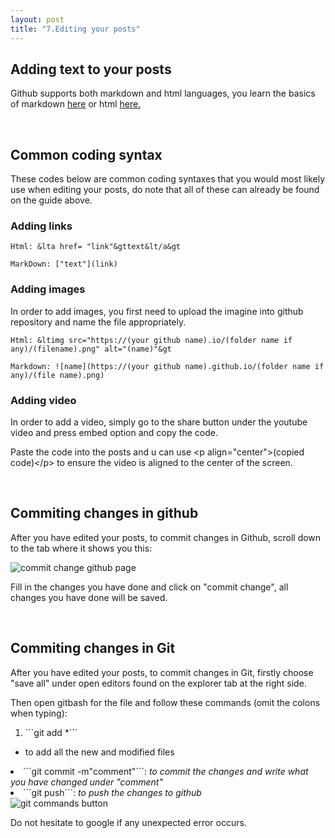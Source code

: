```yaml
---
layout: post
title: "7.Editing your posts"
---
```


<h2>Adding text to your posts</h2>
<p>Github supports both markdown and html languages, you learn the basics of markdown <a href="https://www.markdownguide.org/basic-syntax/">here</a>
  or html <a href="https://developer.mozilla.org/en-US/docs/Learn/Getting_started_with_the_web/HTML_basics"> here.</a></p>
<br />
<h2>Common coding syntax</h2>
<p>These codes below are common coding syntaxes that you would most likely use when editing your posts, 
  do note that all of these can already be found on the guide above.</p>
<h3>Adding links</h3>

```
Html: &lta href= "link"&gttext&lt/a&gt
```

```
MarkDown: ["text"](link)
```

<h3>Adding images</h3>
<p>In order to add images, you first need to upload the imagine into github repository and name the file appropriately.</p>

```
Html: &ltimg src="https://(your github name).io/(folder name if any)/(filename).png" alt="(name)"&gt
```

```
Markdown: ![name](https://(your github name).github.io/(folder name if any)/(file name).png)
```

<h3>Adding video</h3
<p>In order to add a video, simply go to the share button under the youtube video and press embed option and copy the code.</p>
<p>Paste the code into the posts and u can use &ltp align="center"&gt(copied code)&lt/p&gt to ensure the video is aligned to the center of the screen.</p>
<br />
<h2>Commiting changes in github</h2>
<p>After you have edited your posts, to commit changes in Github, scroll down to the tab where it shows you this:</p>
<img src= "https://dfslimjr.github.io/images/commit-change-github.png" alt="commit change github page">

<p>Fill in the changes you have done and click on "commit change", all changes you have done will be saved.</p>
<br />
<h2>Commiting changes in Git</h2>
<p>After you have edited your posts, to commit changes in Git, firstly choose "save all" under open editors found on the explorer tab at the right side.</p>
<p>Then open gitbash for the file and follow these commands (omit the colons when typing):</p>
<ol>
   <li> 
```git add *```
    
  </li>
</ol>
<ul>
 <li>
  to add all the new and modified files
 </li>
 </ul>
  
  <li>```git commit -m"comment"```: <i>to commit the changes and write what you have changed under "comment"</i></li>
  <li>```git push```: <i>to push the changes to github</i></li>
</ol>
<img src= "https://dfslimjr.github.io/images/git-commands.png" alt="git commands button">
<p>Do not hesitate to google if any unexpected error occurs.</p>



    
